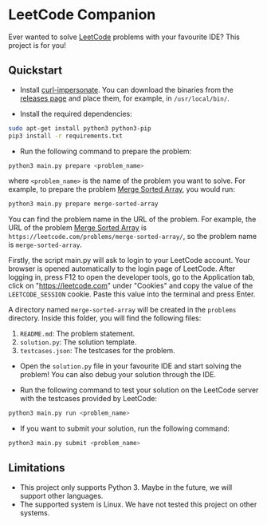 # LeetCode Companion

Ever wanted to solve [LeetCode](https://leetcode.com/) problems with your favourite IDE? This project is for you!

## Quickstart
* Install [curl-impersonate](https://github.com/lwthiker/curl-impersonate). You can download the binaries from the [releases page](https://github.com/lwthiker/curl-impersonate/releases) and place them, for example, in `/usr/local/bin/`.

* Install the required dependencies:
```bash
sudo apt-get install python3 python3-pip
pip3 install -r requirements.txt
```

* Run the following command to prepare the problem:
```bash
python3 main.py prepare <problem_name>
```
where `<problem_name>` is the name of the problem you want to solve. For example, to prepare the problem [Merge Sorted Array](https://leetcode.com/problems/merge-sorted-array/), you would run:
```bash
python3 main.py prepare merge-sorted-array
```
You can find the problem name in the URL of the problem. For example, the URL of the problem [Merge Sorted Array](https://leetcode.com/problems/merge-sorted-array/) is `https://leetcode.com/problems/merge-sorted-array/`, so the problem name is `merge-sorted-array`.

Firstly, the script main.py will ask to login to your LeetCode account. Your browser is opened automatically to the login page of LeetCode. After logging in, press F12 to open the developer tools, go to the Application tab, click on "https://leetcode.com" under "Cookies" and copy the value of the `LEETCODE_SESSION` cookie. Paste this value into the terminal and press Enter.

A directory named `merge-sorted-array` will be created in the `problems` directory. Inside this folder, you will find the following files:
  1. `README.md`: The problem statement.
  2. `solution.py`: The solution template.
  3. `testcases.json`: The testcases for the problem.

* Open the `solution.py` file in your favourite IDE and start solving the problem! You can also debug your solution through the IDE.

* Run the following command to test your solution on the LeetCode server with the testcases provided by LeetCode:
```bash
python3 main.py run <problem_name>
```

* If you want to submit your solution, run the following command:
```bash
python3 main.py submit <problem_name>
```

## Limitations
* This project only supports Python 3. Maybe in the future, we will support other languages.
* The supported system is Linux. We have not tested this project on other systems.



